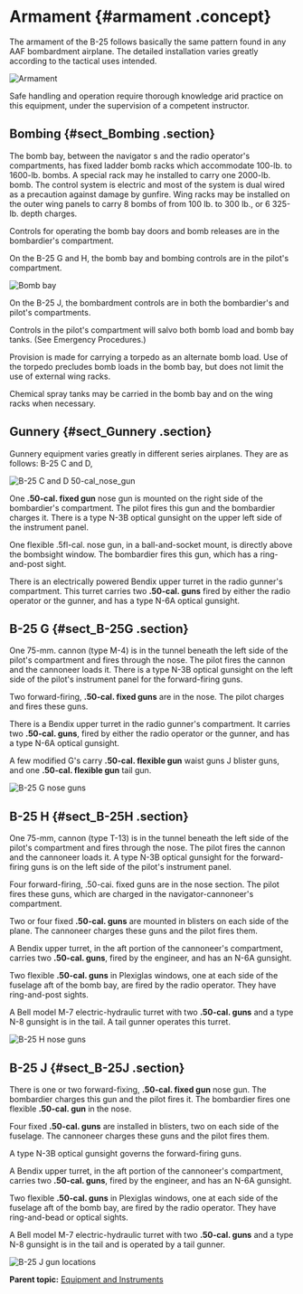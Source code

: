# Armament {#armament .concept}

The armament of the B-25 follows basically the same pattern found in any AAF bombardment airplane. The detailed installation varies greatly according to the tactical uses intended.

 ![Armament](../images/armament.png) 

Safe handling and operation require thorough knowledge arid practice on this equipment, under the supervision of a competent instructor.

## Bombing {#sect_Bombing .section}

The bomb bay, between the navigator s and the radio operator's compartments, has fixed ladder bomb racks which accommodate 100-lb. to 1600-lb. bombs. A special rack may he installed to carry one 2000-lb. bomb. The control system is electric and most of the system is dual wired as a precaution against damage by gunfire. Wing racks may be installed on the outer wing panels to carry 8 bombs of from 100 lb. to 300 lb., or 6 325-lb. depth charges.

Controls for operating the bomb bay doors and bomb releases are in the bombardier's compartment.

On the B-25 G and H, the bomb bay and bombing controls are in the pilot's compartment.

![Bomb bay](../images/bomb_bay.png)

On the B-25 J, the bombardment controls are in both the bombardier's and pilot's compartments.

Controls in the pilot's compartment will salvo both bomb load and bomb bay tanks. \(See Emergency Procedures.\)

Provision is made for carrying a torpedo as an alternate bomb load. Use of the torpedo precludes bomb loads in the bomb bay, but does not limit the use of external wing racks.

Chemical spray tanks may be carried in the bomb bay and on the wing racks when necessary.

## Gunnery {#sect_Gunnery .section}

Gunnery equipment varies greatly in different series airplanes. They are as follows: B-25 C and D,

![B-25 C and D 50-cal_nose_gun](../images/B-25_CD_50-cal_nose_gun.png)

One **.50-cal. fixed gun** nose gun is mounted on the right side of the bombardier's compartment. The pilot fires this gun and the bombardier charges it. There is a type N-3B optical gunsight on the upper left side of the instrument panel.

One flexible .5fl-cal. nose gun, in a ball-and-socket mount, is directly above the bombsight window. The bombardier fires this gun, which has a ring-and-post sight.

There is an electrically powered Bendix upper turret in the radio gunner's compartment. This turret carries two **.50-cal. guns** fired by either the radio operator or the gunner, and has a type N-6A optical gunsight.

## B-25 G {#sect_B-25G .section}

One 75-mm. cannon \(type M-4\) is in the tunnel beneath the left side of the pilot's compartment and fires through the nose. The pilot fires the cannon and the cannoneer loads it. There is a type N-3B optical gunsight on the left side of the pilot's instrument panel for the forward-firing guns.

Two forward-firing, **.50-cal. fixed guns** are in the nose. The pilot charges and fires these guns.

There is a Bendix upper turret in the radio gunner's compartment. It carries two **.50-cal. guns**, fired by either the radio operator or the gunner, and has a type N-6A optical gunsight.

A few modified G's carry **.50-cal. flexible gun** waist guns J blister guns, and one **.50-cal. flexible gun** tail gun.

![B-25 G nose guns](../images/B-25_G_nose_guns.png)

## B-25 H {#sect_B-25H .section}

One 75-mm, cannon \(type T-13\) is in the tunnel beneath the left side of the pilot's compartment and fires through the nose. The pilot fires the cannon and the cannoneer loads it. A type N-3B optical gunsight for the forward-firing guns is on the left side of the pilot's instrument panel.

Four forward-firing, .50-cai. fixed guns are in the nose section. The pilot fires these guns, which are charged in the navigator-cannoneer's compartment.

Two or four fixed **.50-cal. guns** are mounted in blisters on each side of the plane. The cannoneer charges these guns and the pilot fires them.

A Bendix upper turret, in the aft portion of the cannoneer's compartment, carries two **.50-cal. guns**, fired by the engineer, and has an N-6A gunsight.

Two flexible **.50-cal. guns** in Plexiglas windows, one at each side of the fuselage aft of the bomb bay, are fired by the radio operator. They have ring-and-post sights.

A Bell model M-7 electric-hydraulic turret with two **.50-cal. guns** and a type N-8 gunsight is in the tail. A tail gunner operates this turret.

![B-25 H nose guns](../images/B-25_H_nose_guns.png)

## B-25 J {#sect_B-25J .section}

There is one or two forward-fixing, **.50-cal. fixed gun** nose gun. The bombardier charges this gun and the pilot fires it. The bombardier fires one flexible **.50-cal. gun** in the nose.

Four fixed **.50-cal. guns** are installed in blisters, two on each side of the fuselage. The cannoneer charges these guns and the pilot fires them.

A type N-3B optical gunsight governs the forward-firing guns.

A Bendix upper turret, in the aft portion of the cannoneer's compartment, carries two **.50-cal. guns**, fired by the engineer, and has an N-6A gunsight.

Two flexible **.50-cal. guns** in Plexiglas windows, one at each side of the fuselage aft of the bomb bay, are fired by the radio operator. They have ring-and-bead or optical sights.

A Bell model M-7 electric-hydraulic turret with two **.50-cal. guns** and a type N-8 gunsight is in the tail and is operated by a tail gunner.

![B-25 J gun locations](../images/B-25_J_gun_locations.png)

**Parent topic:** [Equipment and Instruments](../topics/equipment_and_instruments.md)

